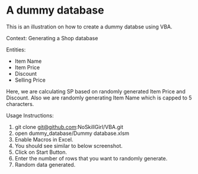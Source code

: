 # A dummy database 

This is an illustration on how to create a dummy databse using VBA.

Context: Generating a Shop database

Entities:

- Item Name
- Item Price
- Discount
- Selling Price 

Here, we are calculating SP based on randomly generated Item Price and Discount. Also we are randomly generating Item Name which is capped to 5 characters. 

Usage Instructions:
1. git clone git@github.com:NoSkillGirl/VBA.git
2. open dummy_database/Dummy database.xlsm
3. Enable Macros in Excel.
4. You should see similar to below screenshot.
5. Click on Start Button.
6. Enter the number of rows that you want to randomly generate.
7. Random data generated. 
